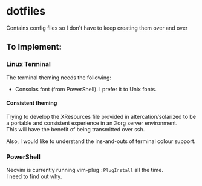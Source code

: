 # dotfiles

Contains config files so I don't have to keep creating them over and over



## To Implement:

### Linux Terminal

The terminal theming needs the following:

- Consolas font (from PowerShell). I prefer it to Unix fonts.

#### Consistent theming

Trying to develop the XResources file provided in altercation/solarized to be
a portable and consistent experience in an Xorg server environment.  
This will have the benefit of being transmitted over ssh.

Also, I would like to understand the ins-and-outs of terminal colour support.







### PowerShell

Neovim is currently running vim-plug ```:PlugInstall``` all the time.  
I need to find out why.
